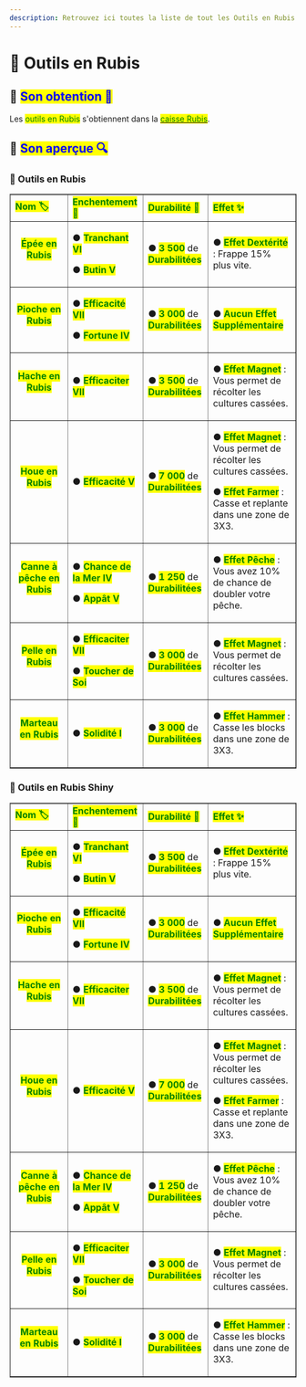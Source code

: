 ```yaml
---
description: Retrouvez ici toutes la liste de tout les Outils en Rubis présents sur le serveur.
---
```


# 🔻 Outils en Rubis

## 🔹 <mark style="color:blue;">Son obtention 🤔</mark>

Les <mark style="color:green;">outils en Rubis</mark> s'obtiennent dans la [<mark style="color:green;">caisse Rubis</mark>](https://wiki.evolucraft.fr/le-gameplay/les-caisses#caisse-rubis).

## 🔹 <mark style="color:blue;">Son aperçue 🔍</mark>

### 🔹 Outils en Rubis

<table border="1" cellspacing="0" cellpadding="6">
  <tr>
    <td><mark style="color:green;"><strong>Nom 🏷️</strong></mark></td>
    <td><mark style="color:green;"><strong>Enchentement 📖</strong></mark></td>
    <td><mark style="color:green;"><strong>Durabilité 📏</strong></mark></td>
    <td><mark style="color:green;"><strong>Effet ✨</strong></mark></td>    
  </tr>
  <tr>
   <td align="center">
     <p><mark style="color:green;"><strong>Épée en Rubis</strong></mark></p>
     <p><figure><img src="../.gitbook/assets/Codex/Outils/Rubis/Epee.png" alt=""></figure></p>
   </td>
   <td>
     <p>● <mark style="color:green;"><strong>Tranchant VI</strong></mark></p>
     <p>● <mark style="color:green;"><strong>Butin V</strong></mark></p>
   </td>
   <td>
     <p>● <mark style="color:green;"><strong>3 500</strong></mark> de <mark style="color:green;"><strong>Durabilitées</strong></mark></p>
   </td>
   <td>  
     <p>● <mark style="color:green;"><strong>Effet Dextérité</strong></mark> : Frappe 15% plus vite.</p>
   </td>
  </tr>
  <tr>
   <td align="center">
     <p><mark style="color:green;"><strong>Pioche en Rubis</strong></mark></p>
     <p><figure><img src="../.gitbook/assets/Codex/Outils/Rubis/Pioche.png" alt=""></figure></p>
   </td>
   <td>
     <p>● <mark style="color:green;"><strong>Efficacité VII</strong></mark></p>
     <p>● <mark style="color:green;"><strong>Fortune IV</strong></mark></p>
   </td>
   <td>
     <p>● <mark style="color:green;"><strong>3 000</strong></mark> de <mark style="color:green;"><strong>Durabilitées</strong></mark></p>
   </td>
   <td>  
     <p>● <mark style="color:green;"><strong>Aucun Effet Supplémentaire</strong></mark></p>
   </td>
  </tr>  
  <tr>
   <td align="center">
     <p><mark style="color:green;"><strong>Hache en Rubis</strong></mark></p>
     <p><figure><img src="../.gitbook/assets/Codex/Outils/Rubis/Hache.png" alt=""></figure></p>
   </td>
   <td>
     <p>● <mark style="color:green;"><strong>Efficaciter VII</strong></mark></p>
   </td>
   <td>
     <p>● <mark style="color:green;"><strong>3 500</strong></mark> de <mark style="color:green;"><strong>Durabilitées</strong></mark></p>
   </td>
   <td>  
     <p>● <mark style="color:green;"><strong>Effet Magnet</strong></mark> : Vous permet de récolter les cultures cassées.</p>
   </td>
  </tr>
  <tr>
   <td align="center">
     <p><mark style="color:green;"><strong>Houe en Rubis</strong></mark></p>
     <p><figure><img src="../.gitbook/assets/Codex/Outils/Rubis/Houe.png" alt=""></figure></p>
   </td>
   <td>
     <p>● <mark style="color:green;"><strong>Efficacité V</strong></mark></p>
   </td>
   <td>
     <p>● <mark style="color:green;"><strong>7 000</strong></mark> de <mark style="color:green;"><strong>Durabilitées</strong></mark></p>
   </td>
   <td>  
     <p>● <mark style="color:green;"><strong>Effet Magnet</strong></mark> : Vous permet de récolter les cultures cassées.</p>
     <p>● <mark style="color:green;"><strong>Effet Farmer</strong></mark> : Casse et replante dans une zone de 3X3.</p>
   </td>
  </tr>
  <tr>
   <td align="center">
     <p><mark style="color:green;"><strong>Canne à pêche en Rubis</strong></mark></p>
     <p><figure><img src="../.gitbook/assets/Codex/Outils/Rubis/CanneAPeche.png" alt=""></figure></p>
   </td>
   <td>
     <p>● <mark style="color:green;"><strong>Chance de la Mer IV</strong></mark></p>
     <p>● <mark style="color:green;"><strong>Appât V</strong></mark></p>
   </td>
   <td>
     <p>● <mark style="color:green;"><strong>1 250</strong></mark> de <mark style="color:green;"><strong>Durabilitées</strong></mark></p>
   </td>
   <td>  
     <p>● <mark style="color:green;"><strong>Effet Pêche</strong></mark> : Vous avez 10% de chance de doubler votre pêche.</p>
   </td>
  </tr>  
  <tr>
   <td align="center">
     <p><mark style="color:green;"><strong>Pelle en Rubis</strong></mark></p>
     <p><figure><img src="../.gitbook/assets/Codex/Outils/Rubis/Pelle.png" alt=""></figure></p>
   </td>
   <td>
     <p>● <mark style="color:green;"><strong>Efficaciter VII</strong></mark></p>
     <p>● <mark style="color:green;"><strong>Toucher de Soi</strong></mark></p>
   </td>
   <td>
     <p>● <mark style="color:green;"><strong>3 000</strong></mark> de <mark style="color:green;"><strong>Durabilitées</strong></mark></p>
   </td>
   <td>  
     <p>● <mark style="color:green;"><strong>Effet Magnet</strong></mark> : Vous permet de récolter les cultures cassées.</p>
   </td>
  </tr>
  <tr>
   <td align="center">
     <p><mark style="color:green;"><strong>Marteau en Rubis</strong></mark></p>
     <p><figure><img src="../.gitbook/assets/Codex/Outils/Rubis/Marteau.png" alt=""></figure></p>
   </td>
   <td>
     <p>● <mark style="color:green;"><strong>Solidité I</strong></mark></p>
   </td>
   <td>
     <p>● <mark style="color:green;"><strong>3 000</strong></mark> de <mark style="color:green;"><strong>Durabilitées</strong></mark></p>
   </td>
   <td>  
     <p>● <mark style="color:green;"><strong>Effet Hammer</strong></mark> : Casse les blocks dans une zone de 3X3.</p>
   </td>
  </tr>
</table>

### 🔹 Outils en Rubis Shiny

<table border="1" cellspacing="0" cellpadding="6">
  <tr>
    <td><mark style="color:green;"><strong>Nom 🏷️</strong></mark></td>
    <td><mark style="color:green;"><strong>Enchentement 📖</strong></mark></td>
    <td><mark style="color:green;"><strong>Durabilité 📏</strong></mark></td>
    <td><mark style="color:green;"><strong>Effet ✨</strong></mark></td>    
  </tr>
  <tr>
   <td align="center">
     <p><mark style="color:green;"><strong>Épée en Rubis</strong></mark></p>
     <p><figure><img src="../.gitbook/assets/Codex/Outils/Rubis_Shiny/Epee.png" alt=""></figure></p>
   </td>
   <td>
     <p>● <mark style="color:green;"><strong>Tranchant VI</strong></mark></p>
     <p>● <mark style="color:green;"><strong>Butin V</strong></mark></p>
   </td>
   <td>
     <p>● <mark style="color:green;"><strong>3 500</strong></mark> de <mark style="color:green;"><strong>Durabilitées</strong></mark></p>
   </td>
   <td>  
     <p>● <mark style="color:green;"><strong>Effet Dextérité</strong></mark> : Frappe 15% plus vite.</p>
   </td>
  </tr>
  <tr>
   <td align="center">
     <p><mark style="color:green;"><strong>Pioche en Rubis</strong></mark></p>
     <p><figure><img src="../.gitbook/assets/Codex/Outils/Rubis_Shiny/Pioche.png" alt=""></figure></p>
   </td>
   <td>
     <p>● <mark style="color:green;"><strong>Efficacité VII</strong></mark></p>
     <p>● <mark style="color:green;"><strong>Fortune IV</strong></mark></p>
   </td>
   <td>
     <p>● <mark style="color:green;"><strong>3 000</strong></mark> de <mark style="color:green;"><strong>Durabilitées</strong></mark></p>
   </td>
   <td>  
     <p>● <mark style="color:green;"><strong>Aucun Effet Supplémentaire</strong></mark></p>
   </td>
  </tr>  
  <tr>
   <td align="center">
     <p><mark style="color:green;"><strong>Hache en Rubis</strong></mark></p>
     <p><figure><img src="../.gitbook/assets/Codex/Outils/Rubis_Shiny/Hache.png" alt=""></figure></p>
   </td>
   <td>
     <p>● <mark style="color:green;"><strong>Efficaciter VII</strong></mark></p>
   </td>
   <td>
     <p>● <mark style="color:green;"><strong>3 500</strong></mark> de <mark style="color:green;"><strong>Durabilitées</strong></mark></p>
   </td>
   <td>  
     <p>● <mark style="color:green;"><strong>Effet Magnet</strong></mark> : Vous permet de récolter les cultures cassées.</p>
   </td>
  </tr>
  <tr>
   <td align="center">
     <p><mark style="color:green;"><strong>Houe en Rubis</strong></mark></p>
     <p><figure><img src="../.gitbook/assets/Codex/Outils/Rubis_Shiny/Houe.png" alt=""></figure></p>
   </td>
   <td>
     <p>● <mark style="color:green;"><strong>Efficacité V</strong></mark></p>
   </td>
   <td>
     <p>● <mark style="color:green;"><strong>7 000</strong></mark> de <mark style="color:green;"><strong>Durabilitées</strong></mark></p>
   </td>
   <td>  
     <p>● <mark style="color:green;"><strong>Effet Magnet</strong></mark> : Vous permet de récolter les cultures cassées.</p>
     <p>● <mark style="color:green;"><strong>Effet Farmer</strong></mark> : Casse et replante dans une zone de 3X3.</p>
   </td>
  </tr>
  <tr>
   <td align="center">
     <p><mark style="color:green;"><strong>Canne à pêche en Rubis</strong></mark></p>
     <p><figure><img src="../.gitbook/assets/Codex/Outils/Rubis_Shiny/CanneAPeche.png" alt=""></figure></p>
   </td>
   <td>
     <p>● <mark style="color:green;"><strong>Chance de la Mer IV</strong></mark></p>
     <p>● <mark style="color:green;"><strong>Appât V</strong></mark></p>
   </td>
   <td>
     <p>● <mark style="color:green;"><strong>1 250</strong></mark> de <mark style="color:green;"><strong>Durabilitées</strong></mark></p>
   </td>
   <td>  
     <p>● <mark style="color:green;"><strong>Effet Pêche</strong></mark> : Vous avez 10% de chance de doubler votre pêche.</p>
   </td>
  </tr>  
  <tr>
   <td align="center">
     <p><mark style="color:green;"><strong>Pelle en Rubis</strong></mark></p>
     <p><figure><img src="../.gitbook/assets/Codex/Outils/Rubis_Shiny/Pelle.png" alt=""></figure></p>
   </td>
   <td>
     <p>● <mark style="color:green;"><strong>Efficaciter VII</strong></mark></p>
     <p>● <mark style="color:green;"><strong>Toucher de Soi</strong></mark></p>
   </td>
   <td>
     <p>● <mark style="color:green;"><strong>3 000</strong></mark> de <mark style="color:green;"><strong>Durabilitées</strong></mark></p>
   </td>
   <td>  
     <p>● <mark style="color:green;"><strong>Effet Magnet</strong></mark> : Vous permet de récolter les cultures cassées.</p>
   </td>
  </tr>
  <tr>
   <td align="center">
     <p><mark style="color:green;"><strong>Marteau en Rubis</strong></mark></p>
     <p><figure><img src="../.gitbook/assets/Codex/Outils/Rubis_Shiny/Marteau.png" alt=""></figure></p>
   </td>
   <td>
     <p>● <mark style="color:green;"><strong>Solidité I</strong></mark></p>
   </td>
   <td>
     <p>● <mark style="color:green;"><strong>3 000</strong></mark> de <mark style="color:green;"><strong>Durabilitées</strong></mark></p>
   </td>
   <td>  
     <p>● <mark style="color:green;"><strong>Effet Hammer</strong></mark> : Casse les blocks dans une zone de 3X3.</p>
   </td>
  </tr>
</table>
